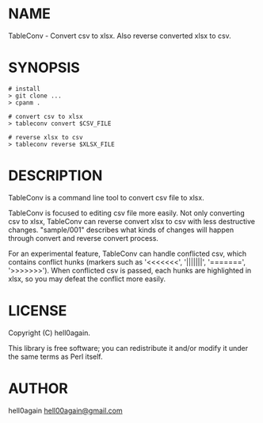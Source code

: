 # NAME

TableConv - Convert csv to xlsx. Also reverse converted xlsx to csv.

# SYNOPSIS

    # install
    > git clone ...
    > cpanm .

    # convert csv to xlsx
    > tableconv convert $CSV_FILE

    # reverse xlsx to csv
    > tableconv reverse $XLSX_FILE

# DESCRIPTION

TableConv is a command line tool to convert csv file to xlsx.

TableConv is focused to editing csv file more easily. Not only converting
csv to xlsx, TableConv can reverse convert xlsx to csv with
less destructive changes. "sample/001" describes what kinds of changes
will happen through convert and reverse convert process.

For an experimental feature, TableConv can handle conflicted csv, which contains
conflict hunks (markers such as '<<<<<<<', '|||||||', '=======', '>>>>>>>').
When conflicted csv is passed, each hunks are highlighted in xlsx, so you
may defeat the conflict more easily.

# LICENSE

Copyright (C) hell0again.

This library is free software; you can redistribute it and/or modify
it under the same terms as Perl itself.

# AUTHOR

hell0again <hell00again@gmail.com>
